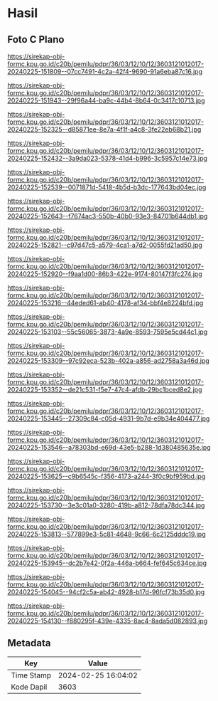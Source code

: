 # Hasil

## Foto C Plano

https://sirekap-obj-formc.kpu.go.id/c20b/pemilu/pdpr/36/03/12/10/12/3603121012017-20240225-151809--07cc7491-4c2a-42f4-9690-91a6eba87c16.jpg

https://sirekap-obj-formc.kpu.go.id/c20b/pemilu/pdpr/36/03/12/10/12/3603121012017-20240225-151943--29f96a44-ba9c-44b4-8b64-0c3417c10713.jpg

https://sirekap-obj-formc.kpu.go.id/c20b/pemilu/pdpr/36/03/12/10/12/3603121012017-20240225-152325--d85871ee-8e7a-4f1f-a4c8-3fe22eb68b21.jpg

https://sirekap-obj-formc.kpu.go.id/c20b/pemilu/pdpr/36/03/12/10/12/3603121012017-20240225-152432--3a9da023-5378-41d4-b996-3c5957c14e73.jpg

https://sirekap-obj-formc.kpu.go.id/c20b/pemilu/pdpr/36/03/12/10/12/3603121012017-20240225-152539--0071871d-5418-4b5d-b3dc-177643bd04ec.jpg

https://sirekap-obj-formc.kpu.go.id/c20b/pemilu/pdpr/36/03/12/10/12/3603121012017-20240225-152643--f7674ac3-550b-40b0-93e3-84701b644db1.jpg

https://sirekap-obj-formc.kpu.go.id/c20b/pemilu/pdpr/36/03/12/10/12/3603121012017-20240225-152821--c97d47c5-a579-4ca1-a7d2-0055fd21ad50.jpg

https://sirekap-obj-formc.kpu.go.id/c20b/pemilu/pdpr/36/03/12/10/12/3603121012017-20240225-152920--f9aa1d00-86b3-422e-9174-80147f3fc274.jpg

https://sirekap-obj-formc.kpu.go.id/c20b/pemilu/pdpr/36/03/12/10/12/3603121012017-20240225-153216--44eded61-ab40-4178-af34-bbf4e8224bfd.jpg

https://sirekap-obj-formc.kpu.go.id/c20b/pemilu/pdpr/36/03/12/10/12/3603121012017-20240225-153103--55c56065-3873-4a9e-8593-7595e5cd44c1.jpg

https://sirekap-obj-formc.kpu.go.id/c20b/pemilu/pdpr/36/03/12/10/12/3603121012017-20240225-153309--97c92eca-523b-402a-a856-ad2758a3a46d.jpg

https://sirekap-obj-formc.kpu.go.id/c20b/pemilu/pdpr/36/03/12/10/12/3603121012017-20240225-153352--de21c531-f5e7-47c4-afdb-29bc1bced8e2.jpg

https://sirekap-obj-formc.kpu.go.id/c20b/pemilu/pdpr/36/03/12/10/12/3603121012017-20240225-153445--27309c84-c05d-4931-9b7d-e9b34e404477.jpg

https://sirekap-obj-formc.kpu.go.id/c20b/pemilu/pdpr/36/03/12/10/12/3603121012017-20240225-153546--a78303bd-e69d-43e5-b288-1d380485635e.jpg

https://sirekap-obj-formc.kpu.go.id/c20b/pemilu/pdpr/36/03/12/10/12/3603121012017-20240225-153625--c9b6545c-f356-4173-a244-3f0c9bf959bd.jpg

https://sirekap-obj-formc.kpu.go.id/c20b/pemilu/pdpr/36/03/12/10/12/3603121012017-20240225-153730--3e3c01a0-3280-419b-a812-78dfa78dc344.jpg

https://sirekap-obj-formc.kpu.go.id/c20b/pemilu/pdpr/36/03/12/10/12/3603121012017-20240225-153813--577899e3-5c81-4648-9c66-6c2125dddc19.jpg

https://sirekap-obj-formc.kpu.go.id/c20b/pemilu/pdpr/36/03/12/10/12/3603121012017-20240225-153945--dc2b7e42-0f2a-446a-b664-fef645c634ce.jpg

https://sirekap-obj-formc.kpu.go.id/c20b/pemilu/pdpr/36/03/12/10/12/3603121012017-20240225-154045--94cf2c5a-ab42-4928-b17d-96fcf73b35d0.jpg

https://sirekap-obj-formc.kpu.go.id/c20b/pemilu/pdpr/36/03/12/10/12/3603121012017-20240225-154130--f880295f-439e-4335-8ac4-8ada5d082893.jpg


## Metadata

| Key        | Value               |
| ---------- | ------------------- |
| Time Stamp | 2024-02-25 16:04:02 |
| Kode Dapil | 3603                |




